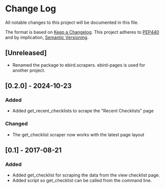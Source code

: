 # Change Log
All notable changes to this project will be documented in this file.

The format is based on [Keep a Changelog](http://keepachangelog.com/).
This project adheres to [PEP440](https://www.python.org/dev/peps/pep-0440/)
and by implication, [Semantic Versioning](http://semver.org/).

## [Unreleased]
- Renamed the package to ebird.scrapers. ebird-pages is used for another project.

## [0.2.0] - 2024-10-23
### Added
- Added get_recent_checklists to scrape the "Recent Checklists" page
### Changed
- The get_checklist scraper now works with the latest page layout

## [0.1] - 2017-08-21
### Added
- Added get_checklist for scraping the data from the view checklist page.
- Added script so get_checklist can be called from the command line.
